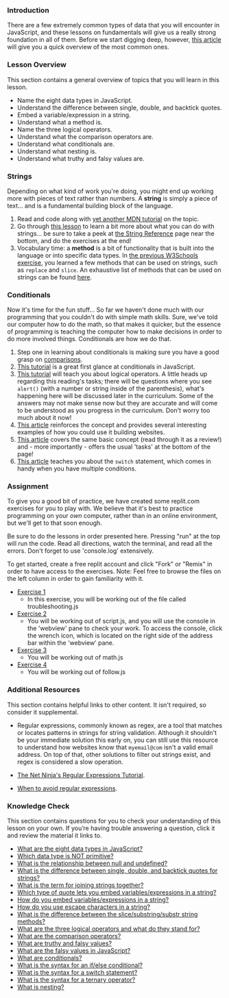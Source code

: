 ### Introduction

There are a few extremely common types of data that you will encounter in JavaScript, and these lessons on fundamentals will give us a really strong foundation in all of them.  Before we start digging deep, however, [this article](http://javascript.info/types) will give you a quick overview of the most common ones.

### Lesson Overview

This section contains a general overview of topics that you will learn in this lesson.

- Name the eight data types in JavaScript.
- Understand the difference between single, double, and backtick quotes.
- Embed a variable/expression in a string.
- Understand what a method is.
- Name the three logical operators.
- Understand what the comparison operators are.
- Understand what conditionals are.
- Understand what nesting is.
- Understand what truthy and falsy values are.

### Strings

Depending on what kind of work you're doing, you might end up working more with pieces of text rather than numbers. A __string__ is simply a piece of text... and is a fundamental building block of the language.

1. Read and code along with [yet another MDN tutorial](https://developer.mozilla.org/en-US/docs/Learn/JavaScript/First_steps/Strings) on the topic.
2. Go through [this lesson](https://www.w3schools.com/js/js_string_methods.asp) to learn a bit more about what you can do with strings... be sure to take a peek at [the String Reference](https://www.w3schools.com/jsref/jsref_obj_string.asp) page near the bottom, and do the exercises at the end!
3. Vocabulary time: a __method__ is a bit of functionality that is built into the language or into specific data types. In [the previous W3Schools exercise](https://www.w3schools.com/js/js_string_methods.asp), you learned a few methods that can be used on strings, such as `replace` and `slice`. An exhaustive list of methods that can be used on strings can be found [here](https://developer.mozilla.org/en-US/docs/Web/JavaScript/Reference/Global_Objects/String).

### Conditionals

Now it's time for the fun stuff...  So far we haven't done much with our programming that you couldn't do with simple math skills.  Sure, we've told our computer how to do the math, so that makes it quicker, but the essence of programming is teaching the computer how to make decisions in order to do more involved things.  Conditionals are how we do that.

1. Step one in learning about conditionals is making sure you have a good grasp on [comparisons](http://javascript.info/comparison).
2. [This tutorial](https://www.w3schools.com/js/js_if_else.asp) is a great first glance at conditionals in JavaScript.
3. [This tutorial](http://javascript.info/logical-operators) will teach you about logical operators. A little heads up regarding this reading's tasks; there will be questions where you see `alert()` (with a number or string inside of the parenthesis), what's happening here will be discussed later in the curriculum. Some of the answers may not make sense now but they are accurate and will come to be understood as you progress in the curriculum. Don't worry too much about it now!
4. [This article](https://developer.mozilla.org/en-US/docs/Learn/JavaScript/Building_blocks/conditionals) reinforces the concept and provides several interesting examples of how you could use it building websites.
5. [This article](http://javascript.info/ifelse) covers the same basic concept \(read through it as a review!\) and - more importantly - offers the usual 'tasks' at the bottom of the page!
6. [This article](https://javascript.info/switch) teaches you about the `switch` statement, which comes in handy when you have multiple conditions.

### Assignment

<div class="lesson-content__panel" markdown="1">

To give you a good bit of practice, we have created some replit.com exercises for you to play with. We believe that it's best to practice programming on your _own_ computer, rather than in an online environment, but we'll get to that soon enough.

Be sure to do the lessons in order presented here. Pressing "run" at the top will run the code. Read all directions, watch the terminal, and read all the errors. Don't forget to use 'console.log' extensively.

To get started, create a free replit account and click "Fork" or "Remix" in order to have access to the exercises.
Note: Feel free to browse the files on the left column in order to gain familiarity with it.

- [Exercise 1](https://replit.com/@OdinProject/troubleshooting#troubleshooting.js)
  - In this exercise, you will be working out of the file called troubleshooting.js
- [Exercise 2](https://replit.com/@OdinProject/enter-a-number#script.js)
  - You will be working out of script.js, and you will use the console in the 'webview' pane to check your work. To access the console, click the wrench icon, which is located on the right side of the address bar within the 'webview' pane.
- [Exercise 3](https://replit.com/@OdinProject/lets-do-some-math#math.js)
  - You will be working out of math.js
- [Exercise 4](https://replit.com/@OdinProject/direction-follow#follow.js)
  - You will be working out of follow.js

</div>

### Additional Resources

This section contains helpful links to other content. It isn't required, so consider it supplemental.


- Regular expressions, commonly known as regex, are a tool that matches or locates patterns in strings for string validation. Although it shouldn't be your immediate solution this early on, you can still use this resource to understand how websites know that `myemail@com` isn't a valid email address. On top of that, other solutions to filter out strings exist, and regex is considered a slow operation.

- [The Net Ninja's Regular Expressions Tutorial](https://www.youtube.com/playlist?list=PL4cUxeGkcC9g6m_6Sld9Q4jzqdqHd2HiD).
- [When to avoid regular expressions](https://softwareengineering.stackexchange.com/questions/113237/when-you-should-not-use-regular-expressions).

### Knowledge Check

This section contains questions for you to check your understanding of this lesson on your own. If you’re having trouble answering a question, click it and review the material it links to.

- [What are the eight data types in JavaScript?](https://javascript.info/types#summary)
- [Which data type is NOT primitive?](https://javascript.info/types#objects-and-symbols)
- [What is the relationship between null and undefined?](https://javascript.info/types#the-null-value)
- [What is the difference between single, double, and backtick quotes for strings?](https://developer.mozilla.org/en-US/docs/Learn/JavaScript/First_steps/Strings#single_quotes_vs._double_quotes)
- [What is the term for joining strings together?](https://developer.mozilla.org/en-US/docs/Learn/JavaScript/First_steps/Strings#concatenating_strings)
- [Which type of quote lets you embed variables/expressions in a string?](https://developer.mozilla.org/en-US/docs/Learn/JavaScript/First_steps/Strings#concatenating_strings)
- [How do you embed variables/expressions in a string?](https://developer.mozilla.org/en-US/docs/Learn/JavaScript/First_steps/Strings#concatenating_strings)
- [How do you use escape characters in a string?](https://developer.mozilla.org/en-US/docs/Learn/JavaScript/First_steps/Strings#escaping_characters_in_a_string)
- [What is the difference between the slice/substring/substr string methods?](https://www.w3schools.com/js/js_string_methods.asp)
- [What are the three logical operators and what do they stand for?](http://javascript.info/logical-operators)
- [What are the comparison operators?](https://javascript.info/comparison)
- [What are truthy and falsy values?](https://javascript.info/ifelse#boolean-conversion)
- [What are the falsy values in JavaScript?](https://javascript.info/ifelse#boolean-conversion)
- [What are conditionals?](https://www.w3schools.com/js/js_if_else.asp)
- [What is the syntax for an if/else conditional?](https://developer.mozilla.org/en-US/docs/Learn/JavaScript/Building_blocks/conditionals#basic_if...else_syntax)
- [What is the syntax for a switch statement?](https://developer.mozilla.org/en-US/docs/Learn/JavaScript/Building_blocks/conditionals#switch_statements)
- [What is the syntax for a ternary operator?](https://developer.mozilla.org/en-US/docs/Learn/JavaScript/Building_blocks/conditionals#ternary_operator)
- [What is nesting?](https://developer.mozilla.org/en-US/docs/Learn/JavaScript/Building_blocks/conditionals#nesting_if...else)